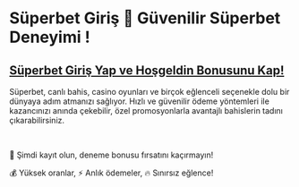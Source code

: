# Süperbet Giriş 🎲 Güvenilir Süperbet Deneyimi !

## [Süperbet Giriş Yap ve Hoşgeldin Bonusunu Kap!](https://winzhub.org/?utm_source=Süperbet&utm_medium=referral)

Süperbet, canlı bahis, casino oyunları ve birçok eğlenceli seçenekle dolu bir dünyaya adım atmanızı sağlıyor. Hızlı ve güvenilir ödeme yöntemleri ile kazancınızı anında çekebilir, özel promosyonlarla avantajlı bahislerin tadını çıkarabilirsiniz. 

<br>

🎁 Şimdi kayıt olun, deneme bonusu fırsatını kaçırmayın!

💰 Yüksek oranlar, ⚡ Anlık ödemeler, 🔥 Sınırsız eğlence!
